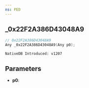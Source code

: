 ```yaml
---
ns: PED
---
```

## _0x22F2A386D43048A9

```c
// 0x22F2A386D43048A9
Any _0x22F2A386D43048A9(Any p0);
```

```
NativeDB Introduced: v1207
```

## Parameters
* **p0**:
